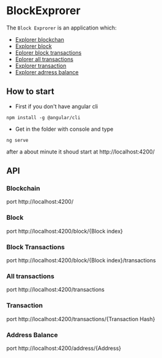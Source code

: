 # BlockExprorer

The `Block Exprorer` is an application which:
* [Explorer blockchan](#blockchain)
* [Explorer block](#block)
* [Eplorer block transactions](#block-transactions)
* [Eplorer all transactions](#all-transactions)
* [Explorer transaction](#transaction)
* [Explorer adrress balance](#address-balance)

## How to start

* First if you don't have angular cli 
```
npm install -g @angular/cli
```

* Get in the folder with console and type 
```
ng serve
```
 after a about minute it shoud start at http://localhost:4200/
 
 ## API
 
 ### Blockchain 
 
 port http://localhost:4200/
 
 ### Block 
 
 port http://localhost:4200/block/{Block index}
 
 ### Block Transactions
 
 port http://localhost:4200/block/{Block index}/transactions
 
 ### All transactions
 
 port http://localhost:4200/transactions
 
 ### Transaction
 
 port http://localhost:4200/transactions/{Transaction Hash}
 
 ### Address Balance
 
 port http://localhost:4200/address/{Address}
 
 
 


